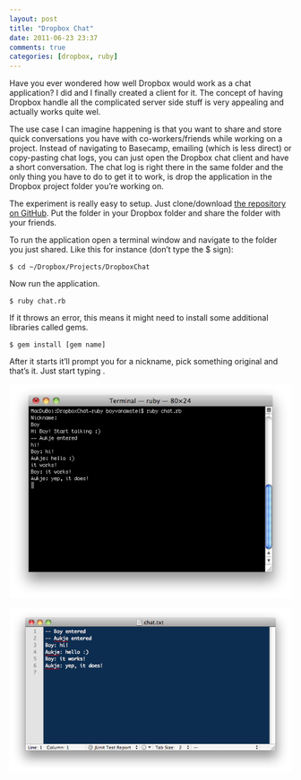 ```yaml
---
layout: post
title: "Dropbox Chat"
date: 2011-06-23 23:37
comments: true
categories: [dropbox, ruby]
---
```


Have you ever wondered how well Dropbox would work as a chat application? I did and I finally created a client for it. The concept of having Dropbox handle all the complicated server side stuff is very appealing and actually works quite wel.

<!-- more -->

The use case I can imagine happening is that you want to share and store quick conversations you have with co-workers/friends while working on a project. Instead of navigating to Basecamp, emailing (which is less direct) or copy-pasting chat logs, you can just open the Dropbox chat client and have a short conversation. The chat log is right there in the same folder and the only thing you have to do to get it to work, is drop the application in the Dropbox project folder you’re working on.

The experiment is really easy to setup. Just clone/download [the repository on GitHub](https://github.com/boyvanamstel/Dropbox-Chat). Put the folder in your Dropbox folder and share the folder with your friends.

To run the application open a terminal window and navigate to the folder you just shared. Like this for instance (don’t type the $ sign):

    $ cd ~/Dropbox/Projects/DropboxChat

Now run the application.

    $ ruby chat.rb

If it throws an error, this means it might need to install some additional libraries called gems.

    $ gem install [gem name]

After it starts it’ll prompt you for a nickname, pick something original and that’s it. Just start typing  .

![Dropbox chat](/images/media/dropboxchat/dropboxchat1.png)

![Dropbox chat](/images/media/dropboxchat/dropboxchat2.png)
